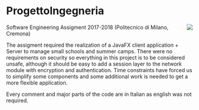 # ProgettoIngegneria
[<img align="right" src="https://jenkins.jartum.org/buildStatus/icon?job=ChildCare"/>](https://jenkins.jartum.org/job/ChildCare/)

Software Engineering Assigment 2017-2018 (Politecnico di Milano, Cremona)

The assigment required the realization of a JavaFX client application + Server to manage small schools and summer camps.
There were no requirements on security so everything in this project is to be considered unsafe, although it should be easy to add a session layer to the network module with encryption and authentication.
Time constraints have forced us to simplify some components and some additional work is needed to get a more flexible application.

Every comment and major parts of the code are in Italian as english was not required.
